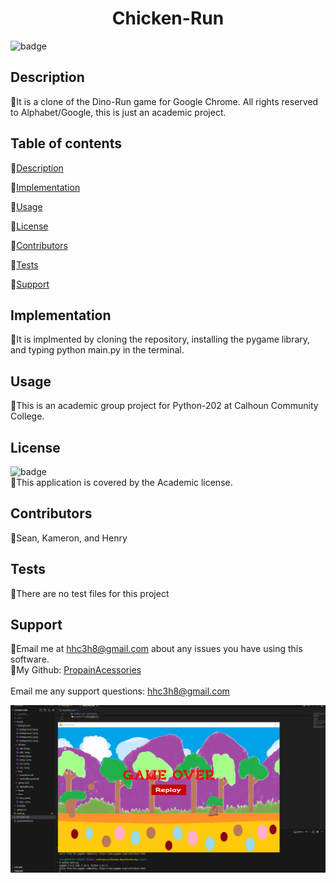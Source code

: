 
  <h1 align="center"> Chicken-Run</h1>

  ![badge](https://img.shields.io/badge/license-Academic-brightgreen)<br />

  ## Description
  🐔It is a clone of the Dino-Run game for Google Chrome. All rights reserved to Alphabet/Google, this is just an academic project.

  ## Table of contents
  🐔[Description](#description)

  🐔[Implementation](#implementation)

  🐔[Usage](#usage)

  🐔[License](#license)

  🐔[Contributors](#contributors)

  🐔[Tests](#tests)
  
  🐔[Support](#support)

  ## Implementation
  🐔It is implmented by cloning the repository, installing the pygame library, and typing python main.py in the terminal.

  ## Usage
  🐔This is an academic group project for Python-202 at Calhoun Community College.

  ## License
  ![badge](https://img.shields.io/badge/license-Academic-brightgreen)
  <br/>
  🐔This application is covered by the Academic license.
  
  ## Contributors
  🐔Sean, Kameron, and Henry

  ## Tests
  🐔There are no test files for this project

  ## Support
  🐔Email me at hhc3h8@gmail.com about any issues you have using this software.<br/>
  🐔My Github: [PropainAcessories](https://github.com/undefined)<br/>
  <br/>
  Email me any support questions: hhc3h8@gmail.com<br/>

  ![Alt text](/Assets/screenshot/pygameScreenie.png "Optional Title")
